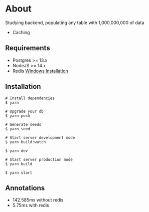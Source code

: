 # About

Studying backend, populating any table with 1,000,000,000 of data

- Caching

## Requirements

- Postgres >= 13.x
- NodeJS >= 14.x
- Redis [Windows Installation](https://github.com/microsoftarchive/redis/releases)

## Installation

```shell
# Install dependencies
$ yarn

# Upgrade your db
$ yarn push

# Generate seeds
$ yarn seed

# Start server development mode
$ yarn build:watch

$ yarn dev

# Start server production mode
$ yarn build

$ yarn start
```

## Annotations

- 142.585ms without redis
- 5.75ms with redis
